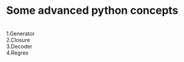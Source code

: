 <h1>Some advanced python concepts</h1><br>
1.Generator <br>
2.Closure <br>
3.Decoder <br>
4.Regrex <br>
